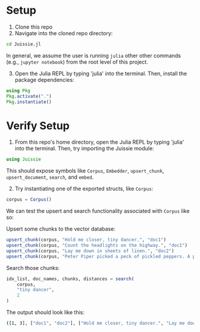 # Setup

1. Clone this repo
2. Navigate into the cloned repo directory:

```bash
cd Juissie.jl
```

In general, we assume the user is running `julia` other other commands (e.g., `jupyter notebook`) from the root level of this project.

3. Open the Julia REPL by typing 'julia' into the terminal. Then, install the package dependencies:

```julia
using Pkg
Pkg.activate(".")
Pkg.instantiate()
```

# Verify Setup

1. From this repo's home directory, open the Julia REPL by typing 'julia' into the terminal. Then, try importing the Juissie module:

```julia
using Juissie
```

This should expose symbols like `Corpus`, `Embedder`, `upsert_chunk`, `upsert_document`, `search`, and `embed`.

2. Try instantiating one of the exported structs, like `Corpus`:

```julia
corpus = Corpus()
```

We can test the upsert and search functionality associated with `Corpus` like so:

Upsert some chunks to the vector database:

```julia
upsert_chunk(corpus, "Hold me closer, tiny dancer.", "doc1")
upsert_chunk(corpus, "Count the headlights on the highway.", "doc1")
upsert_chunk(corpus, "Lay me down in sheets of linen.", "doc2")
upsert_chunk(corpus, "Peter Piper picked a peck of pickled peppers. A peck of pickled peppers, Peter Piper picked.", "doc2")
```

Search those chunks:

```julia
idx_list, doc_names, chunks, distances = search(
    corpus, 
    "tiny dancer", 
    2
)
```

The output should look like this:

```bash
([1, 3], ["doc1", "doc2"], ["Hold me closer, tiny dancer.", "Lay me down in sheets of linen."], Vector{Float32}[[5.198073, 9.5337925]])
```